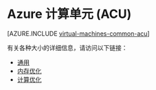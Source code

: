 <properties
    pageTitle="Azure 计算单元概述 | Azure"
    description="适用于 Linux 的 Azure 计算单元的概念的概述。 ACU 提供了一种在 Azure SKU 中比较 CPU 性能的方法。"
    services="virtual-machines-linux"
    documentationcenter=""
    author="cynthn"
    manager="timlt"
    editor=""
    tags="azure-resource-manager,azure-service-management" />
<tags
    ms.assetid=""
    ms.service="virtual-machines-linux"
    ms.devlang="na"
    ms.topic="article"
    ms.tgt_pltfrm="vm-linux"
    ms.workload="infrastructure-services"
    ms.date="03/23/2017"
    wacn.date="05/15/2017"
    ms.author="cynthn"
    ms.translationtype="Human Translation"
    ms.sourcegitcommit="457fc748a9a2d66d7a2906b988e127b09ee11e18"
    ms.openlocfilehash="92f3633dd4d35a51f190e5ed5366a3e819be9ec1"
    ms.contentlocale="zh-cn"
    ms.lasthandoff="05/05/2017" />

# <a name="azure-compute-unit-acu"></a>Azure 计算单元 (ACU)

[AZURE.INCLUDE [virtual-machines-common-acu](../../includes/virtual-machines-common-acu.md)]

有关各种大小的详细信息，请访问以下链接：

- [通用](/documentation/articles/virtual-machines-linux-sizes-general/)
- [内存优化](/documentation/articles/virtual-machines-linux-sizes-memory/)
- [计算优化](/documentation/articles/virtual-machines-linux-sizes-compute/)